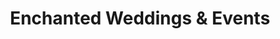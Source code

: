 ---
title: "Enchanted Weddings & Events"
url: /bristol/enchanted-weddings-und-events/
shop: Raumausstattung
---